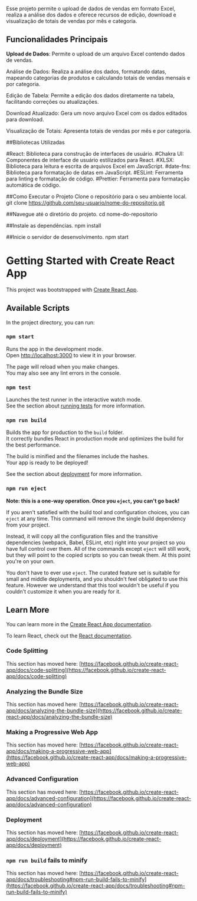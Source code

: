 
Esse projeto permite o upload de dados de vendas em formato Excel, realiza a análise dos dados e oferece recursos de edição, download e visualização de totais de vendas por mês e categoria.

## Funcionalidades Principais
**Upload de Dados**: Permite o upload de um arquivo Excel contendo dados de vendas.

Análise de Dados: Realiza a análise dos dados, formatando datas, mapeando categorias de produtos e calculando totais de vendas mensais e por categoria.

Edição de Tabela: Permite a edição dos dados diretamente na tabela, facilitando correções ou atualizações.

Download Atualizado: Gera um novo arquivo Excel com os dados editados para download.

Visualização de Totais: Apresenta totais de vendas por mês e por categoria.

##Bibliotecas Utilizadas

#React: Biblioteca para construção de interfaces de usuário.
#Chakra UI: Componentes de interface de usuário estilizados para React.
#XLSX: Biblioteca para leitura e escrita de arquivos Excel em JavaScript.
#date-fns: Biblioteca para formatação de datas em JavaScript.
#ESLint: Ferramenta para linting e formatação de código.
#Prettier: Ferramenta para formatação automática de código.

##Como Executar o Projeto
Clone o repositório para o seu ambiente local.
git clone https://github.com/seu-usuario/nome-do-repositorio.git

##Navegue até o diretório do projeto.
cd nome-do-repositorio

##Instale as dependências.
npm install

##Inicie o servidor de desenvolvimento.
npm start

# Getting Started with Create React App

This project was bootstrapped with [Create React App](https://github.com/facebook/create-react-app).

## Available Scripts

In the project directory, you can run:

### `npm start`

Runs the app in the development mode.\
Open [http://localhost:3000](http://localhost:3000) to view it in your browser.

The page will reload when you make changes.\
You may also see any lint errors in the console.

### `npm test`

Launches the test runner in the interactive watch mode.\
See the section about [running tests](https://facebook.github.io/create-react-app/docs/running-tests) for more information.

### `npm run build`

Builds the app for production to the `build` folder.\
It correctly bundles React in production mode and optimizes the build for the best performance.

The build is minified and the filenames include the hashes.\
Your app is ready to be deployed!

See the section about [deployment](https://facebook.github.io/create-react-app/docs/deployment) for more information.

### `npm run eject`

**Note: this is a one-way operation. Once you `eject`, you can't go back!**

If you aren't satisfied with the build tool and configuration choices, you can `eject` at any time. This command will remove the single build dependency from your project.

Instead, it will copy all the configuration files and the transitive dependencies (webpack, Babel, ESLint, etc) right into your project so you have full control over them. All of the commands except `eject` will still work, but they will point to the copied scripts so you can tweak them. At this point you're on your own.

You don't have to ever use `eject`. The curated feature set is suitable for small and middle deployments, and you shouldn't feel obligated to use this feature. However we understand that this tool wouldn't be useful if you couldn't customize it when you are ready for it.

## Learn More

You can learn more in the [Create React App documentation](https://facebook.github.io/create-react-app/docs/getting-started).

To learn React, check out the [React documentation](https://reactjs.org/).

### Code Splitting

This section has moved here: [https://facebook.github.io/create-react-app/docs/code-splitting](https://facebook.github.io/create-react-app/docs/code-splitting)

### Analyzing the Bundle Size

This section has moved here: [https://facebook.github.io/create-react-app/docs/analyzing-the-bundle-size](https://facebook.github.io/create-react-app/docs/analyzing-the-bundle-size)

### Making a Progressive Web App

This section has moved here: [https://facebook.github.io/create-react-app/docs/making-a-progressive-web-app](https://facebook.github.io/create-react-app/docs/making-a-progressive-web-app)

### Advanced Configuration

This section has moved here: [https://facebook.github.io/create-react-app/docs/advanced-configuration](https://facebook.github.io/create-react-app/docs/advanced-configuration)

### Deployment

This section has moved here: [https://facebook.github.io/create-react-app/docs/deployment](https://facebook.github.io/create-react-app/docs/deployment)

### `npm run build` fails to minify

This section has moved here: [https://facebook.github.io/create-react-app/docs/troubleshooting#npm-run-build-fails-to-minify](https://facebook.github.io/create-react-app/docs/troubleshooting#npm-run-build-fails-to-minify)
